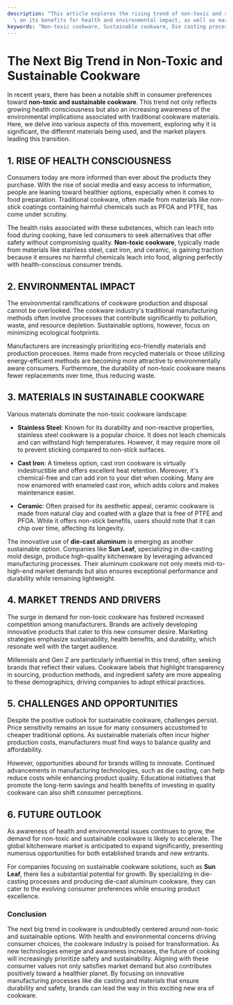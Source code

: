 ```yaml
---
description: "This article explores the rising trend of non-toxic and sustainable cookware, focusing\
  \ on its benefits for health and environmental impact, as well as market leaders."
keywords: "Non-toxic cookware, Sustainable cookware, Die casting process, Die-cast aluminum"
---
```

# The Next Big Trend in Non-Toxic and Sustainable Cookware

In recent years, there has been a notable shift in consumer preferences toward **non-toxic and sustainable cookware**. This trend not only reflects growing health consciousness but also an increasing awareness of the environmental implications associated with traditional cookware materials. Here, we delve into various aspects of this movement, exploring why it is significant, the different materials being used, and the market players leading this transition.

## 1. RISE OF HEALTH CONSCIOUSNESS

Consumers today are more informed than ever about the products they purchase. With the rise of social media and easy access to information, people are leaning toward healthier options, especially when it comes to food preparation. Traditional cookware, often made from materials like non-stick coatings containing harmful chemicals such as PFOA and PTFE, has come under scrutiny. 

The health risks associated with these substances, which can leach into food during cooking, have led consumers to seek alternatives that offer safety without compromising quality. **Non-toxic cookware**, typically made from materials like stainless steel, cast iron, and ceramic, is gaining traction because it ensures no harmful chemicals leach into food, aligning perfectly with health-conscious consumer trends.

## 2. ENVIRONMENTAL IMPACT

The environmental ramifications of cookware production and disposal cannot be overlooked. The cookware industry's traditional manufacturing methods often involve processes that contribute significantly to pollution, waste, and resource depletion. Sustainable options, however, focus on minimizing ecological footprints. 

Manufacturers are increasingly prioritizing eco-friendly materials and production processes. Items made from recycled materials or those utilizing energy-efficient methods are becoming more attractive to environmentally aware consumers. Furthermore, the durability of non-toxic cookware means fewer replacements over time, thus reducing waste.

## 3. MATERIALS IN SUSTAINABLE COOKWARE

Various materials dominate the non-toxic cookware landscape:

- **Stainless Steel**: Known for its durability and non-reactive properties, stainless steel cookware is a popular choice. It does not leach chemicals and can withstand high temperatures. However, it may require more oil to prevent sticking compared to non-stick surfaces.

- **Cast Iron**: A timeless option, cast iron cookware is virtually indestructible and offers excellent heat retention. Moreover, it's chemical-free and can add iron to your diet when cooking. Many are now enamored with enameled cast iron, which adds colors and makes maintenance easier.

- **Ceramic**: Often praised for its aesthetic appeal, ceramic cookware is made from natural clay and coated with a glaze that is free of PTFE and PFOA. While it offers non-stick benefits, users should note that it can chip over time, affecting its longevity.

The innovative use of **die-cast aluminum** is emerging as another sustainable option. Companies like **Sun Leaf**, specializing in die-casting mold design, produce high-quality kitchenware by leveraging advanced manufacturing processes. Their aluminum cookware not only meets mid-to-high-end market demands but also ensures exceptional performance and durability while remaining lightweight.

## 4. MARKET TRENDS AND DRIVERS

The surge in demand for non-toxic cookware has fostered increased competition among manufacturers. Brands are actively developing innovative products that cater to this new consumer desire. Marketing strategies emphasize sustainability, health benefits, and durability, which resonate well with the target audience.

Millennials and Gen Z are particularly influential in this trend, often seeking brands that reflect their values. Cookware labels that highlight transparency in sourcing, production methods, and ingredient safety are more appealing to these demographics, driving companies to adopt ethical practices.

## 5. CHALLENGES AND OPPORTUNITIES

Despite the positive outlook for sustainable cookware, challenges persist. Price sensitivity remains an issue for many consumers accustomed to cheaper traditional options. As sustainable materials often incur higher production costs, manufacturers must find ways to balance quality and affordability.

However, opportunities abound for brands willing to innovate. Continued advancements in manufacturing technologies, such as die casting, can help reduce costs while enhancing product quality. Educational initiatives that promote the long-term savings and health benefits of investing in quality cookware can also shift consumer perceptions.

## 6. FUTURE OUTLOOK

As awareness of health and environmental issues continues to grow, the demand for non-toxic and sustainable cookware is likely to accelerate. The global kitchenware market is anticipated to expand significantly, presenting numerous opportunities for both established brands and new entrants. 

For companies focusing on sustainable cookware solutions, such as **Sun Leaf**, there lies a substantial potential for growth. By specializing in die-casting processes and producing die-cast aluminum cookware, they can cater to the evolving consumer preferences while ensuring product excellence.

### Conclusion

The next big trend in cookware is undoubtedly centered around non-toxic and sustainable options. With health and environmental concerns driving consumer choices, the cookware industry is poised for transformation. As new technologies emerge and awareness increases, the future of cooking will increasingly prioritize safety and sustainability. Aligning with these consumer values not only satisfies market demand but also contributes positively toward a healthier planet. By focusing on innovative manufacturing processes like die casting and materials that ensure durability and safety, brands can lead the way in this exciting new era of cookware.

